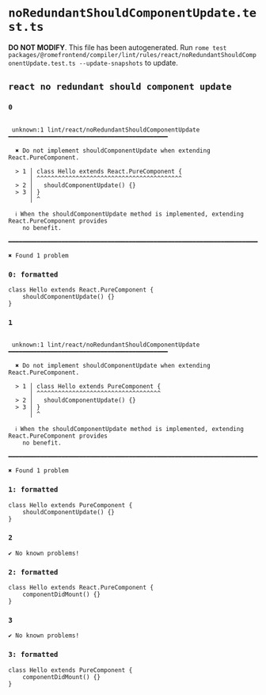 # `noRedundantShouldComponentUpdate.test.ts`

**DO NOT MODIFY**. This file has been autogenerated. Run `rome test packages/@romefrontend/compiler/lint/rules/react/noRedundantShouldComponentUpdate.test.ts --update-snapshots` to update.

## `react no redundant should component update`

### `0`

```

 unknown:1 lint/react/noRedundantShouldComponentUpdate ━━━━━━━━━━━━━━━━━━━━━━━━━━━━━━━━━━━━━━━━━━━━━

  ✖ Do not implement shouldComponentUpdate when extending React.PureComponent.

  > 1 │ class Hello extends React.PureComponent {
      │ ^^^^^^^^^^^^^^^^^^^^^^^^^^^^^^^^^^^^^^^^^
  > 2 │   shouldComponentUpdate() {}
  > 3 │ }
      │ ^

  ℹ When the shouldComponentUpdate method is implemented, extending React.PureComponent provides
    no benefit.

━━━━━━━━━━━━━━━━━━━━━━━━━━━━━━━━━━━━━━━━━━━━━━━━━━━━━━━━━━━━━━━━━━━━━━━━━━━━━━━━━━━━━━━━━━━━━━━━━━━━

✖ Found 1 problem

```

### `0: formatted`

```
class Hello extends React.PureComponent {
	shouldComponentUpdate() {}
}

```

### `1`

```

 unknown:1 lint/react/noRedundantShouldComponentUpdate ━━━━━━━━━━━━━━━━━━━━━━━━━━━━━━━━━━━━━━━━━━━━━

  ✖ Do not implement shouldComponentUpdate when extending React.PureComponent.

  > 1 │ class Hello extends PureComponent {
      │ ^^^^^^^^^^^^^^^^^^^^^^^^^^^^^^^^^^^
  > 2 │   shouldComponentUpdate() {}
  > 3 │ }
      │ ^

  ℹ When the shouldComponentUpdate method is implemented, extending React.PureComponent provides
    no benefit.

━━━━━━━━━━━━━━━━━━━━━━━━━━━━━━━━━━━━━━━━━━━━━━━━━━━━━━━━━━━━━━━━━━━━━━━━━━━━━━━━━━━━━━━━━━━━━━━━━━━━

✖ Found 1 problem

```

### `1: formatted`

```
class Hello extends PureComponent {
	shouldComponentUpdate() {}
}

```

### `2`

```
✔ No known problems!

```

### `2: formatted`

```
class Hello extends React.PureComponent {
	componentDidMount() {}
}

```

### `3`

```
✔ No known problems!

```

### `3: formatted`

```
class Hello extends PureComponent {
	componentDidMount() {}
}

```
